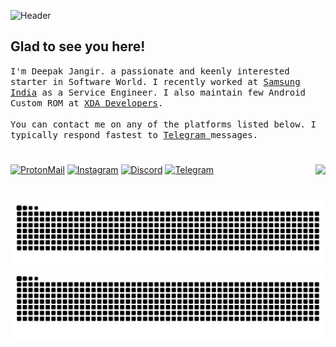 ![Header](https://lookimg.com/images/2022/10/23/QkgSM3.png)


## Glad to see you here!

<p>
  <samp>
    I'm Deepak Jangir. a passionate and keenly interested starter in Software World. I recently worked at
    <a href="https://www.samsung.com/in/support/service-center/">Samsung India</a>
    as a Service Engineer. I also maintain few Android Custom ROM at
    <a href="https://forum.xda-developers.com/m/Deepak5310.6748013/">XDA Developers</a>. <br /><br />
    You can contact me on any of the platforms listed below. I typically respond fastest to 
    <a href="https://t.me/Deepak5310"> Telegram </a> messages.
  </samp>
</p>

#

[![ProtonMail](https://img.shields.io/badge/ProtonMail-8B89CC.svg?logo=protonmail&logoColor=white)](mailto:deedev@protonmail.com)
[![Instagram](https://img.shields.io/badge/Instagram-%23E4405F.svg?logo=Instagram&logoColor=white)](https://instagram.com/mr.deep.z)
[![Discord](https://img.shields.io/badge/Discord-%235865F2.svg?logo=discord&logoColor=white)](https://discordapp.com/users/5310)
[![Telegram](https://img.shields.io/badge/Telegram-%231DA1F2.svg?logo=Telegram&logoColor=white)](https://t.me/Deepak5310)
<img align="right" src="https://komarev.com/ghpvc/?username=Deepak5310">

#

![GitHub Snake Light](https://raw.githubusercontent.com/Deepak5310/Deepak5310/output/github-snake.svg#gh-light-mode-only)
![GitHub Snake Dark](https://raw.githubusercontent.com/Deepak5310/Deepak5310/output/github-snake-dark.svg#gh-dark-mode-only)
